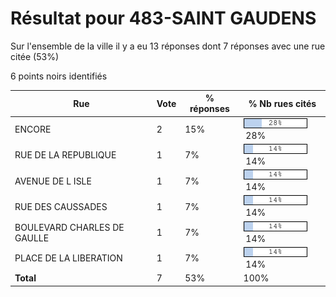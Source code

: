 # Résultat pour 483-SAINT GAUDENS

Sur l'ensemble de la ville il y a eu 13 réponses dont 7 réponses avec une rue citée (53%)

6 points noirs identifiés

| Rue | Vote | % réponses | % Nb rues cités|
|-----|------|------------|----------------|
| ENCORE | 2 | 15% | <img src="../../img/bar_28.gif" />&nbsp;28%|
| RUE DE LA REPUBLIQUE | 1 | 7% | <img src="../../img/bar_14.gif" />&nbsp;14%|
| AVENUE DE L ISLE | 1 | 7% | <img src="../../img/bar_14.gif" />&nbsp;14%|
| RUE DES CAUSSADES | 1 | 7% | <img src="../../img/bar_14.gif" />&nbsp;14%|
| BOULEVARD CHARLES DE GAULLE | 1 | 7% | <img src="../../img/bar_14.gif" />&nbsp;14%|
| PLACE DE LA LIBERATION | 1 | 7% | <img src="../../img/bar_14.gif" />&nbsp;14%|
| **Total** | 7 | 53% | 100%|

